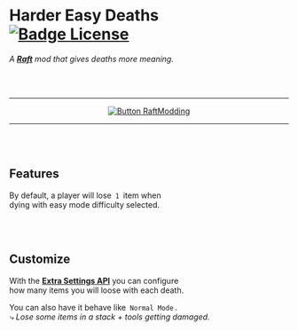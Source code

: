 
# Harder Easy Deaths   [![Badge License]][License]

*A **[Raft]** mod that gives deaths more meaning.*

<br>
<br>

---

<div align = center>

[![Button RaftModding]][RaftModding]

</div>

---

<br>
<br>

## Features

By default, a player will lose  `1`  item when <br>
dying with easy mode difficulty selected.

<br>
<br>

## Customize

With the **[Extra Settings API]** you can configure <br>
how many items you will loose with each death.

You can also have it behave like  `Normal Mode` . <br>
*⤷ Lose some items in a stack + tools getting damaged.*

<br>


<!----------------------------------------------------------------------------->

[Extra Settings API]: https://www.raftmodding.com/mods/extra-settings-api
[RaftModding]: https://www.raftmodding.com/mods/harder-easy-death
[Raft]: https://raft-game.com/

[License]: LICENSE
[Banner]: LanternPhysicsMod/banner.jpg


<!----------------------------------[ Badges ]--------------------------------->

[Badge License]: https://img.shields.io/badge/License-MIT-ac8b11.svg?style=for-the-badge&labelColor=yellow


<!---------------------------------[ Buttons ]--------------------------------->

[Button RaftModding]: https://img.shields.io/badge/RaftModding-3498db?style=for-the-badge&logoColor=white&logo=Wireshark
